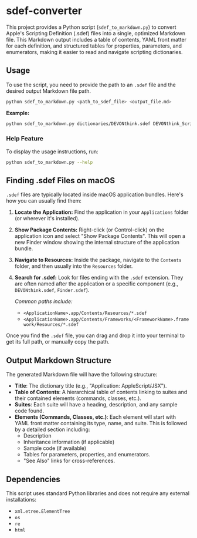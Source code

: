 # sdef-converter

This project provides a Python script (`sdef_to_markdown.py`) to convert Apple's Scripting Definition (.sdef) files into a single, optimized Markdown file. This Markdown output includes a table of contents, YAML front matter for each definition, and structured tables for properties, parameters, and enumerators, making it easier to read and navigate scripting dictionaries.

## Usage

To use the script, you need to provide the path to an `.sdef` file and the desired output Markdown file path.

```bash
python sdef_to_markdown.py <path_to_sdef_file> <output_file.md>
```

**Example:**

```bash
python sdef_to_markdown.py dictionaries/DEVONthink.sdef DEVONthink_Scripting_Dictionary.md
```

### Help Feature

To display the usage instructions, run:

```bash
python sdef_to_markdown.py --help
```

## Finding .sdef Files on macOS

`.sdef` files are typically located inside macOS application bundles. Here's how you can usually find them:

1.  **Locate the Application:** Find the application in your `Applications` folder (or wherever it's installed).
2.  **Show Package Contents:** Right-click (or Control-click) on the application icon and select "Show Package Contents". This will open a new Finder window showing the internal structure of the application bundle.
3.  **Navigate to Resources:** Inside the package, navigate to the `Contents` folder, and then usually into the `Resources` folder.
4.  **Search for .sdef:** Look for files ending with the `.sdef` extension. They are often named after the application or a specific component (e.g., `DEVONthink.sdef`, `Finder.sdef`).

    *Common paths include:*
    *   `<ApplicationName>.app/Contents/Resources/*.sdef`
    *   `<ApplicationName>.app/Contents/Frameworks/<FrameworkName>.framework/Resources/*.sdef`

Once you find the `.sdef` file, you can drag and drop it into your terminal to get its full path, or manually copy the path.

## Output Markdown Structure

The generated Markdown file will have the following structure:

*   **Title**: The dictionary title (e.g., "Application: AppleScript/JSX").
*   **Table of Contents**: A hierarchical table of contents linking to suites and their contained elements (commands, classes, etc.).
*   **Suites**: Each suite will have a heading, description, and any sample code found.
*   **Elements (Commands, Classes, etc.)**: Each element will start with YAML front matter containing its type, name, and suite. This is followed by a detailed section including:
    *   Description
    *   Inheritance information (if applicable)
    *   Sample code (if available)
    *   Tables for parameters, properties, and enumerators.
    *   "See Also" links for cross-references.

## Dependencies

This script uses standard Python libraries and does not require any external installations:

*   `xml.etree.ElementTree`
*   `os`
*   `re`
*   `html`

